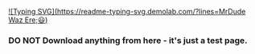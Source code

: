 [![Typing SVG](https://readme-typing-svg.demolab.com/?lines=MrDude Waz Ere;:smiley:)](https://git.io/typing-svg)

### DO NOT Download anything from here - it's just a test page.
